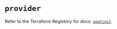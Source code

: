 # `provider`

Refer to the Terraform Registory for docs: [`spotinst`](https://registry.terraform.io/providers/spotinst/spotinst/1.136.0/docs).

